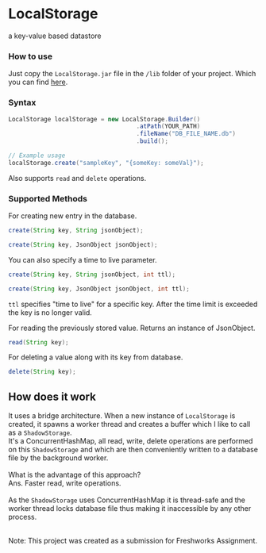 # LocalStorage
a key-value based datastore

### How to use
Just copy the `LocalStorage.jar` file in the `/lib` folder of your project.
Which you can find [here](https://github.com/MakrandBhale/LocalStorage/blob/master/out/artifacts/LocalStorage_jar/LocalStorage.jar).  
### Syntax

```java
LocalStorage localStorage = new LocalStorage.Builder()
                                    .atPath(YOUR_PATH)
                                    .fileName("DB_FILE_NAME.db")
                                    .build();

// Example usage
localStorage.create("sampleKey", "{someKey: someVal}");

```

Also supports `read` and `delete` operations. 

### Supported Methods
 For creating new entry in the database.
```java
create(String key, String jsonObject);
```

```java
create(String key, JsonObject jsonObject);
```
You can also specify a time to live parameter.
```java
create(String key, String jsonObject, int ttl);
```
```java
create(String key, JsonObject jsonObject, int ttl);
```
`ttl` specifies "time to live" for a specific key. After the time limit is exceeded the key is no longer valid.

For reading the previously stored value. Returns an instance of JsonObject.
```java
read(String key);
```
For deleting a value along with its key from database.
```java
delete(String key);
```

## How does it work

It uses a bridge architecture. When a new instance of `LocalStorage` is created, it spawns a worker thread and creates
a buffer which I like to call as a `ShadowStorage`. <br> It's a ConcurrentHashMap, all read, write, delete operations
are performed on this `ShadowStorage` and which are then conveniently written to a database file by the background worker.
<br><br>
What is the advantage of this approach?<br>
Ans. Faster read, write operations. 
<br><br>
As the `ShadowStorage` uses ConcurrentHashMap it is thread-safe and the worker thread locks database file thus making it inaccessible
by any other process.


<br>
Note: This project was created as a submission for Freshworks Assignment. 
